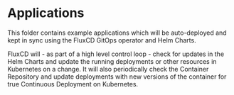 # Applications

This folder contains example applications which will be auto-deployed and kept in sync using the FluxCD GitOps operator and Helm Charts.

FluxCD will - as part of a high level control loop - check for updates in the Helm Charts and update the running deployments or other resources in Kubernetes on a change.  It will also periodically check the Container Repository and update deployments with new versions of the container for true Continuous Deployment on Kubernetes.